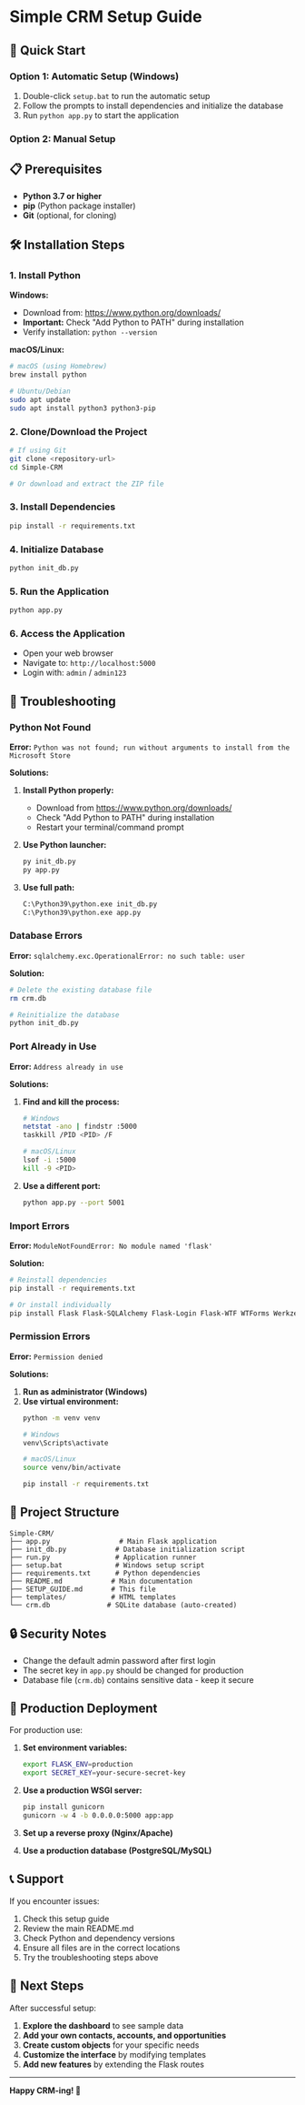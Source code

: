 # Simple CRM Setup Guide

## 🚀 Quick Start

### Option 1: Automatic Setup (Windows)
1. Double-click `setup.bat` to run the automatic setup
2. Follow the prompts to install dependencies and initialize the database
3. Run `python app.py` to start the application

### Option 2: Manual Setup

## 📋 Prerequisites

- **Python 3.7 or higher**
- **pip** (Python package installer)
- **Git** (optional, for cloning)

## 🛠️ Installation Steps

### 1. Install Python

**Windows:**
- Download from: https://www.python.org/downloads/
- **Important:** Check "Add Python to PATH" during installation
- Verify installation: `python --version`

**macOS/Linux:**
```bash
# macOS (using Homebrew)
brew install python

# Ubuntu/Debian
sudo apt update
sudo apt install python3 python3-pip
```

### 2. Clone/Download the Project

```bash
# If using Git
git clone <repository-url>
cd Simple-CRM

# Or download and extract the ZIP file
```

### 3. Install Dependencies

```bash
pip install -r requirements.txt
```

### 4. Initialize Database

```bash
python init_db.py
```

### 5. Run the Application

```bash
python app.py
```

### 6. Access the Application

- Open your web browser
- Navigate to: `http://localhost:5000`
- Login with: `admin` / `admin123`

## 🔧 Troubleshooting

### Python Not Found

**Error:** `Python was not found; run without arguments to install from the Microsoft Store`

**Solutions:**
1. **Install Python properly:**
   - Download from https://www.python.org/downloads/
   - Check "Add Python to PATH" during installation
   - Restart your terminal/command prompt

2. **Use Python launcher:**
   ```bash
   py init_db.py
   py app.py
   ```

3. **Use full path:**
   ```bash
   C:\Python39\python.exe init_db.py
   C:\Python39\python.exe app.py
   ```

### Database Errors

**Error:** `sqlalchemy.exc.OperationalError: no such table: user`

**Solution:**
```bash
# Delete the existing database file
rm crm.db

# Reinitialize the database
python init_db.py
```

### Port Already in Use

**Error:** `Address already in use`

**Solutions:**
1. **Find and kill the process:**
   ```bash
   # Windows
   netstat -ano | findstr :5000
   taskkill /PID <PID> /F

   # macOS/Linux
   lsof -i :5000
   kill -9 <PID>
   ```

2. **Use a different port:**
   ```bash
   python app.py --port 5001
   ```

### Import Errors

**Error:** `ModuleNotFoundError: No module named 'flask'`

**Solution:**
```bash
# Reinstall dependencies
pip install -r requirements.txt

# Or install individually
pip install Flask Flask-SQLAlchemy Flask-Login Flask-WTF WTForms Werkzeug email-validator python-dotenv
```

### Permission Errors

**Error:** `Permission denied`

**Solutions:**
1. **Run as administrator (Windows)**
2. **Use virtual environment:**
   ```bash
   python -m venv venv
   
   # Windows
   venv\Scripts\activate
   
   # macOS/Linux
   source venv/bin/activate
   
   pip install -r requirements.txt
   ```

## 📁 Project Structure

```
Simple-CRM/
├── app.py                 # Main Flask application
├── init_db.py            # Database initialization script
├── run.py                # Application runner
├── setup.bat             # Windows setup script
├── requirements.txt      # Python dependencies
├── README.md            # Main documentation
├── SETUP_GUIDE.md       # This file
├── templates/           # HTML templates
└── crm.db              # SQLite database (auto-created)
```

## 🔒 Security Notes

- Change the default admin password after first login
- The secret key in `app.py` should be changed for production
- Database file (`crm.db`) contains sensitive data - keep it secure

## 🚀 Production Deployment

For production use:

1. **Set environment variables:**
   ```bash
   export FLASK_ENV=production
   export SECRET_KEY=your-secure-secret-key
   ```

2. **Use a production WSGI server:**
   ```bash
   pip install gunicorn
   gunicorn -w 4 -b 0.0.0.0:5000 app:app
   ```

3. **Set up a reverse proxy (Nginx/Apache)**

4. **Use a production database (PostgreSQL/MySQL)**

## 📞 Support

If you encounter issues:

1. Check this setup guide
2. Review the main README.md
3. Check Python and dependency versions
4. Ensure all files are in the correct locations
5. Try the troubleshooting steps above

## 🎯 Next Steps

After successful setup:

1. **Explore the dashboard** to see sample data
2. **Add your own contacts, accounts, and opportunities**
3. **Create custom objects** for your specific needs
4. **Customize the interface** by modifying templates
5. **Add new features** by extending the Flask routes

---

**Happy CRM-ing! 🎉** 